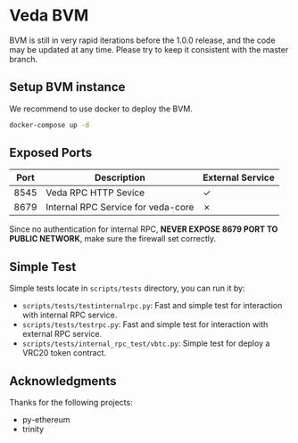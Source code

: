 Veda BVM
======

BVM is still in very rapid iterations before the 1.0.0 release, and the code may be updated at any time. Please try to keep it consistent with the master branch.

## Setup BVM instance
We recommend to use docker to deploy the BVM.

```bash
docker-compose up -d
```

## Exposed Ports
| Port | Description                        | External Service |
|------|------------------------------------|------------------|
| 8545 | Veda RPC HTTP Sevice               | ✓                |
| 8679 | Internal RPC Service for veda-core | ✗                |

Since no authentication for internal RPC, **NEVER EXPOSE 8679 PORT TO PUBLIC NETWORK**, make sure the firewall set correctly.

## Simple Test

Simple tests locate in `scripts/tests` directory, you can run it by:

* `scripts/tests/testinternalrpc.py`: Fast and simple test for interaction with internal RPC service.
* `scripts/tests/testrpc.py`: Fast and simple test for interaction with external RPC service.
* `scripts/tests/internal_rpc_test/vbtc.py`: Simple test for deploy a VRC20 token contract.

## Acknowledgments

Thanks for the following projects:
- py-ethereum
- trinity